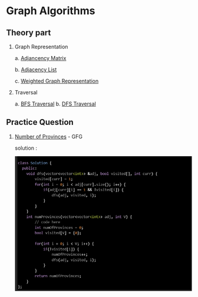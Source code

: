 # Graph Algorithms

## Theory part
1. Graph Representation

    a. [Adjancency Matrix](./GraphRepresentationAdjacencyMatrix.cpp)

    b. [Adjacency List](./GraphRepresentationAdjacencyList.cpp)

    c. [Weighted Graph Representation](./WeightedGraphRepresentation.cpp)

2. Traversal

    a. [BFS Traversal](./BFSTraversal.cpp)
    b. [DFS Traversal](./DFSTraversal.cpp) 



## Practice Question 

1. [Number of Provinces](https://www.geeksforgeeks.org/problems/number-of-provinces/1?utm_source=youtube&utm_medium=collab_striver_ytdescription&utm_campaign=number_of_provinces) - GFG

    solution : 
    
    ![Number of Provinces](./Images/image.png)